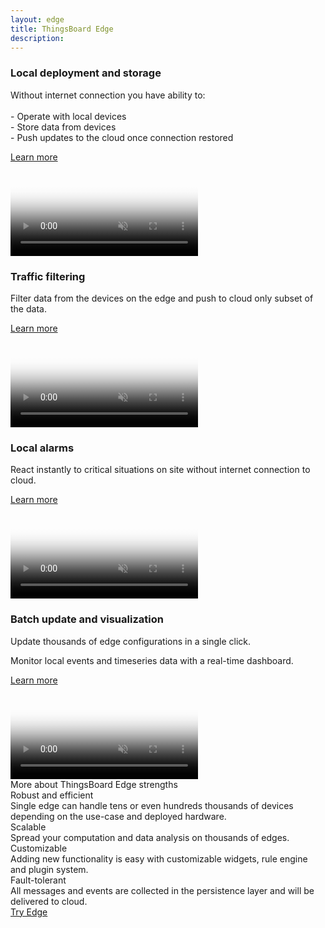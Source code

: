 ```yaml
---
layout: edge
title: ThingsBoard Edge
description: 
---
```


<section class="pe-features edge-features">
    <div class="main-bg">
        <main>
            <div class="content">
                <h3 class="header"><span class="cBlue" >Local deployment and storage</span></h3>
                <p>Without internet connection you have ability to:
                 <br><br>- Operate with local devices
                 <br>- Store data from devices
                 <br>- Push updates to the cloud once connection restored</p>
                <a href="/docs/edge/" class="button cBlue try-button">Learn more</a>           
            </div>
            <div class="image-block">
                <div class="image-wrapper">
                    <video poster="/images/edge/overview/offline_network_.svg" autoplay="" loop="" preload="auto" muted="">
                    </video>
                </div>
            </div>
        </main>
    </div>
    <div class="main-bg">
        <main>
            <div class="content">
                <h3 class="header"><span class="cBlue" >Traffic filtering</span></h3>
                <p> Filter data from the devices on the edge and push to cloud only subset of the data.</p>
                <a href="/docs/edge/" class="button cBlue try-button">Learn more</a>           
            </div>
            <div class="image-block">
                <div class="image-wrapper">
                    <video poster="/images/edge/overview/data_filtering.svg" autoplay="" loop="" preload="auto" muted="">               
                    </video>
                </div>
            </div>
        </main>
    </div>
    <div class="main-bg">
        <main>
            <div class="content">
                <h3 class="header"><span class="cBlue" >Local alarms</span></h3>
                <p> React instantly to critical situations on site without internet connection to cloud.</p>
                <a href="/docs/edge/" class="button cBlue try-button">Learn more</a>           
            </div>
            <div class="image-block">
                <div class="image-wrapper">
                    <video poster="/images/edge/overview/alarm.svg" autoplay="" loop="" preload="auto" muted="">               
                    </video>
                </div>
            </div>
        </main>
    </div>
    <div class="main-bg">
        <main>
            <div class="content">
                <h3 class="header"><span class="cBlue" >Batch update and visualization</span></h3>
                <p>Update thousands of edge configurations in a single click.</p>
                <p>Monitor local events and timeseries data with a real-time dashboard.</p>
                <a href="/docs/edge/" class="button cBlue try-button">Learn more</a>           
            </div>
            <div class="image-block">
                <div class="image-wrapper">
                    <video poster="/images/edge/overview/update_dashboard.svg" autoplay="" loop="" preload="auto" muted="">
                    </video>
                </div>
            </div>
        </main>
    </div>
</section>

<div id="deployment-options"></div>

<div class="more-features">
    <div class="more-features__head">
        More about ThingsBoard Edge strengths
    </div>
    <div class="elements">
        <div class="more-features__element js-bounceLeft">
            <div class="more-features-elements__icon real-time"></div>
            <div class="more-features__separation-block">
                <div class="more-features-element__head">
                    Robust and efficient
                </div>
                <div class="more-features__text">
                    Single edge can handle tens or even hundreds thousands of devices depending on the use-case and deployed hardware.
                </div>
            </div>
        </div>
        <div class="more-features__element js-bounceRight">
            <div class="more-features-elements__icon data"></div>
            <div class="more-features__separation-block">
                <div class="more-features-element__head">
                    Scalable
                </div>
                <div class="more-features__text">
                    Spread your computation and data analysis on thousands of edges.
                </div>
            </div>
        </div>
        <div class="more-features__element js-bounceLeft">
            <div class="more-features-elements__icon analytics"></div>
            <div class="more-features__separation-block">
                <div class="more-features-element__head">
                    Customizable
                </div>
                <div class="more-features__text">
                    Adding new functionality is easy with customizable widgets, rule engine and plugin system.
                </div>
            </div>
        </div>
        <div class="more-features__element js-bounceRight">
            <div class="more-features-elements__icon deployment"></div>
            <div class="more-features__separation-block">
                <div class="more-features-element__head">
                    Fault-tolerant
                </div>
                <div class="more-features__text">
                    All messages and events are collected in the persistence layer and will be delivered to cloud.
                </div>
            </div>
        </div>
    </div>
</div>

<div class="try-button-block">
    <a href="/pricing/?active=edge" class="button try-trendz">Try Edge</a>
</div>
